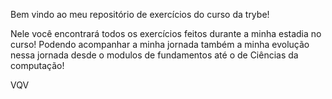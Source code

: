 Bem vindo ao meu repositório de exercícios do curso da trybe!

Nele você encontrará todos os exercícios feitos durante a minha estadia no curso!
Podendo acompanhar a minha jornada também a minha evolução nessa jornada desde o modulos de fundamentos até o de Ciências da computação!

VQV 
